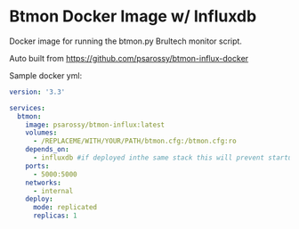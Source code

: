 Btmon Docker Image w/ Influxdb
==============================

Docker image for running the btmon.py Brultech monitor script.

Auto built from https://github.com/psarossy/btmon-influx-docker

Sample docker yml:

```yaml
version: '3.3'

services:
  btmon:
    image: psarossy/btmon-influx:latest
    volumes:
      - /REPLACEME/WITH/YOUR/PATH/btmon.cfg:/btmon.cfg:ro
    depends_on:
      - influxdb #if deployed inthe same stack this will prevent startup on purpose, comment out otherwise 
    ports:
      - 5000:5000
    networks:
      - internal
    deploy:
      mode: replicated
      replicas: 1
```
